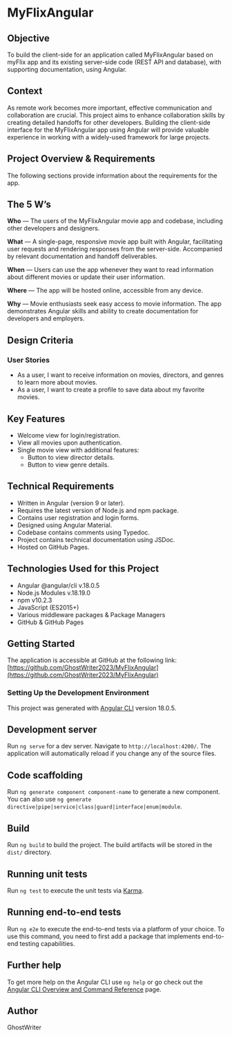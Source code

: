 # MyFlixAngular

## Objective
To build the client-side for an application called MyFlixAngular based on myFlix app and its existing server-side code (REST API and database), with supporting documentation, using Angular.

## Context
As remote work becomes more important, effective communication and collaboration are crucial. This project aims to enhance collaboration skills by creating detailed handoffs for other developers. Building the client-side interface for the MyFlixAngular app using Angular will provide valuable experience in working with a widely-used framework for large projects.

## Project Overview & Requirements
The following sections provide information about the requirements for the app.

## The 5 W’s
**Who** — The users of the MyFlixAngular movie app and codebase, including other developers and designers.

**What** — A single-page, responsive movie app built with Angular, facilitating user requests and rendering responses from the server-side. Accompanied by relevant documentation and handoff deliverables.

**When** — Users can use the app whenever they want to read information about different movies or update their user information.

**Where** — The app will be hosted online, accessible from any device.

**Why** — Movie enthusiasts seek easy access to movie information. The app demonstrates Angular skills and ability to create documentation for developers and employers.

## Design Criteria
### User Stories
- As a user, I want to receive information on movies, directors, and genres to learn more about movies.
- As a user, I want to create a profile to save data about my favorite movies.

## Key Features
- Welcome view for login/registration.
- View all movies upon authentication.
- Single movie view with additional features:
  - Button to view director details.
  - Button to view genre details.

## Technical Requirements
- Written in Angular (version 9 or later).
- Requires the latest version of Node.js and npm package.
- Contains user registration and login forms.
- Designed using Angular Material.
- Codebase contains comments using Typedoc.
- Project contains technical documentation using JSDoc.
- Hosted on GitHub Pages.

## Technologies Used for this Project
- Angular @angular/cli v.18.0.5
- Node.js Modules v.18.19.0
- npm v10.2.3
- JavaScript (ES2015+)
- Various middleware packages & Package Managers
- GitHub & GitHub Pages

## Getting Started

The application is accessible at GitHub at the following link:
   [https://github.com/GhostWriter2023/MyFlixAngular](https://github.com/GhostWriter2023/MyFlixAngular)

### Setting Up the Development Environment

This project was generated with [Angular CLI](https://github.com/angular/angular-cli) version 18.0.5.

## Development server

Run `ng serve` for a dev server. Navigate to `http://localhost:4200/`. The application will automatically reload if you change any of the source files.

## Code scaffolding

Run `ng generate component component-name` to generate a new component. You can also use `ng generate directive|pipe|service|class|guard|interface|enum|module`.

## Build

Run `ng build` to build the project. The build artifacts will be stored in the `dist/` directory.

## Running unit tests

Run `ng test` to execute the unit tests via [Karma](https://karma-runner.github.io).

## Running end-to-end tests

Run `ng e2e` to execute the end-to-end tests via a platform of your choice. To use this command, you need to first add a package that implements end-to-end testing capabilities.

## Further help

To get more help on the Angular CLI use `ng help` or go check out the [Angular CLI Overview and Command Reference](https://angular.dev/tools/cli) page.

## Author
GhostWriter